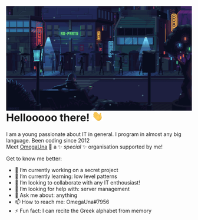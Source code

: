 <img align='right' src="https://github.com/loTus04/loTus04/blob/main/img/Webp.net-resizeimage.gif" alt="Supposed to be a cool animation here hmm..">

# Hellooooo there! <img src="https://github.com/loTus04/loTus04/blob/main/img/wave.gif" width="30px">
I am a young passionate about IT in general. I program in almost any big language. Been coding since 2012 
</br>
Meet [OmegaUna](https://omegauna.eu) 👋 a ✨ _special_ ✨ organisation supported by me!


Get to know me better:

- 🔭 I’m currently working on a secret project
- 🌱 I’m currently learning: low level patterns
- 👯 I’m looking to collaborate with any IT enthousiast!
- 🤔 I’m looking for help with: server management
- 💬 Ask me about: anything
- 📫 How to reach me: OmegaUna#7956
- ⚡ Fun fact: I can recite the Greek alphabet from memory

